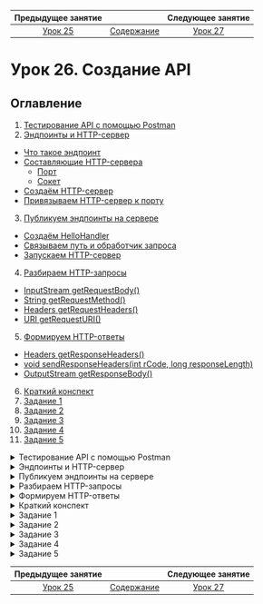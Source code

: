    Предыдущее занятие   |           &nbsp;           |   Следующее занятие    
:----------------------:|:--------------------------:|:----------------------:
 [Урок 25](LESSON25.MD) | [Содержание](../README.MD) | [Урок 27](LESSON27.MD) 

# Урок 26. Создание API

## Оглавление

1. [Тестирование API с помощью Postman](#тестирование-api-с-помощью-postman)
2. [Эндпоинты и HTTP-сервер](#эндпоинты-и-http-сервер)
  * [Что такое эндпоинт](#что-такое-эндпоинт)
  * [Составляющие HTTP-сервера](#составляющие-http-сервера)
    * [Порт](#порт)
    * [Сокет](#сокет)
  * [Создаём HTTP-сервер](#создаём-http-сервер)
  * [Привязываем HTTP-сервер к порту](#привязываем-http-сервер-к-порту)
3. [Публикуем эндпоинты на сервере](#публикуем-эндпоинты-на-сервере)
  * [Создаём HelloHandler](#создаём-hellohandler)
  * [Связываем путь и обработчик запроса](#связываем-путь-и-обработчик-запроса)
  * [Запускаем HTTP-сервер](#запускаем-http-сервер)
4. [Разбираем HTTP-запросы](#разбираем-http-запросы)
  * [InputStream getRequestBody()](#inputstream-getrequestbody)
  * [String getRequestMethod()](#string-getrequestmethod)
  * [Headers getRequestHeaders()](#headers-getrequestheaders)
  * [URI getRequestURI()](#uri-getrequesturi)
5. [Формируем HTTP-ответы](#формируем-http-ответы)
  * [Headers getResponseHeaders()](#headers-getresponseheaders)
  * [void sendResponseHeaders(int rCode, long responseLength)](#void-sendresponseheadersint-rcode-long-responselength)
  * [OutputStream getResponseBody()](#outputstream-getresponsebody)
6. [Краткий конспект](#краткий-конспект)
7. [Задание 1](#задание-1)
8. [Задание 2](#задание-2)
9. [Задание 3](#задание-3)
10. [Задание 4](#задание-4)
11. [Задание 5](#задание-5)


<details>

<summary>Тестирование API с помощью Postman</summary>

## Тестирование API с помощью Postman

Изучите подробно материал по [ссылке](https://testengineer.ru/gajd-po-testirovaniyu-v-postman/) 


</details>


<details>

<summary>Эндпоинты и HTTP-сервер</summary>

## Эндпоинты и HTTP-сервер

В этом уроке вы создадите свой первый HTTP-сервер. 
Но сначала разберём несколько важных терминов, которые 
помогут вам лучше понять суть работы веб-серверов.

### Что такое эндпоинт
**Эндпоинт** (от англ. _end-point_, «конечная точка») — это комбинация URL-адреса и
HTTP-метода. Каждый эндпоинт отвечает за выполнение конкретной задачи. 
Допустим, есть URL-адрес для работы с фотографиями: `http://сервер-с-фотографиями/фотографии`. 
По этому URL-адресу можно отправлять запросы с методами `GET`, `POST` и `DELETE`:
* `GET http://сервер-с-фотографиями/фотографии вернёт все фотографии`;
* `POST http://сервер-с-фотографиями/фотографии сохранит фотографию, переданную в теле запроса`;
* `DELETE http://сервер-с-фотографиями/фотографии удалит все фотографии`.

Эти три запроса — разные эндпоинты, реализующие разную логику, хотя URL-адрес у них одинаковый. 

Применительно к эндпоинтам обычно не используется полный URL-адрес. 
HTTP-сервер может быть запущен на разных серверах и под разными доменными именами,
а значит, и полный URL может быть каждый раз разный.
Вместо этого используется понятие **путь** (англ. _path_) — это часть URL, 
отвечающая за местоположение ресурса на сервере. Тогда для
нашего примера описание эндпоинтов выглядело бы так:
* `GET /фотографии`
* `POST /фотографии`
* `DELETE /фотографии`

Обычно разработчики создают отдельный 
эндпоинт для каждого действия, которое нужно выполнить клиенту. 
Примеры таких действий: 

* `GET /newsfeed` — получить ленту новостей;
* `POST /comment` — опубликовать комментарий к новости;
* `DELETE /comment/comment-id` — удалить комментарий с идентификатором comment-id.

Пути эндпоинтов иногда делают вложенными, если задача или предметная область сложные
и такое построение
элементов упростит их восприятие. Например, для новостного портала это могут быть рубрики:

* `/news/latest` — самые свежие новости;
* `/news/auto` — автоновости;
* `/news/hi-tech` — новости из мира технологий;
* `/news/hi-tech/latest` — самые свежие новости из мира технологий.

За описание и публикацию эндпоинтов отвечает HTTP-сервер. Чтобы написать свой веб-сервер, 
разработчики обычно используют библиотеку или фреймворк. Это упрощает процесс разработки. 
В стандартной библиотеке Java есть свой HTTP-сервер, он находится 
в пакете `com.sun.net.httpserver`. Главный класс, реализующий логику веб-сервера, 
называется `HttpServer`. Прежде чем поработать с ним, расскажем ещё о двух важных понятиях.

### Составляющие HTTP-сервера

#### Порт

При передаче по сети информация разбивается на блоки. 
Эти блоки называют **сетевыми пакетами** (англ. _network packet_). 
Внутри пакетов есть не только данные, но **IP-адрес** и **номер порта**. 
Они играют для сетевого пакета ту же роль, что и адрес, и имя получателя на посылке. 

Если по IP-адресу определяется нужный компьютер, то порт — число в диапазоне от
1 до 65535, которое идентифицирует конкретную программу. 
Номер порта есть у каждой программы, подключённой к сети.
Он уникален — две разные программы не могут использовать 
одинаковый порт на одном компьютере. По номеру порта операционная система 
находит программу-получателя, которой предназначен пакет данных.

> 💡 Число 65535 получено в результате применения формулы 2^16 - 1
 Число 2 здесь — это основание двоичной системы счисления, а 16 — количество бит для хранения номера порта в памяти.


### Сокет

**Сокет** (от англ. _socket_, «разъём», «розетка») — это средство операционной системы, 
через которое программа может получить доступ к сети. Процесс получения доступа 
называется открытием сокета. IP-адрес и номер сетевого порта считаются параметрами сокета. 

Чтобы открыть сокет, программа должна передать операционной системе 
конкретные IP-адрес и номер сетевого порта, которые она будет использовать
(компьютер может быть подключён к нескольким сетям и иметь несколько IP-адресов, 
плюс на нём доступно 65535 портов). 
Разрешено открывать одновременно несколько сокетов с разными настройками. 
Это необходимо, когда программа должна быть доступна из сети сразу на нескольких портах.

> 💡 В некоторых случаях операционная система может отказать программе в открытии сокета. 
> Чаще всего это происходит, если порт уже занят другой программой, 
> указан неверный IP-адрес или у программы недостаточно прав для открытия сокета.

Когда сокет открыт, программа начинает принимать входящие соединения или, как говорят разработчики, 
«слушает порт» — реагирует на сетевые запросы в соответствии со своей логикой.

![img.png](img.png)

### Создаём HTTP-сервер

Работа с классом `HttpServer` начинается с создания нового объекта.
Для этого нужен статический метод `create`.

```java
import com.sun.net.httpserver.HttpServer;

HttpServer httpServer = HttpServer.create();
```

Через этот объект будет производиться дальнейшая настройка сервера.

### Привязываем HTTP-сервер к порту

Чтобы связать созданный объект HTTP-сервера с портом, нужно использовать 
метод `bind` (англ. _bind_ — «привязывать»). В качестве параметров он принимает 
описание сокета и размер очереди **бэклога** (англ. backlog — «задолженность», «резерв»).

```java
HttpServer httpServer = HttpServer.create(); // создали веб-сервер
// связываем сервер с портом: передаём настройки сокета и бэклога
httpServer.bind(new InetSocketAddress(8080), 0);
```

Класс `InetSocketAddress` описывает сетевой сокет, то есть IP-адрес и номер порта,
по которым сервер будет ожидать входящие запросы. В нашем примере мы указали только номер
порта — `8080`. Это значит, что наш сервер будет использовать все доступные на компьютере сети 
и принимать запросы на указанный порт.

В качестве второго параметра был передан размер бэклог-очереди. 
Это число соединений, которые могут находиться в ожидании, пока сервер обрабатывает 
текущий запрос. Так как мы указали число `0`, будет использовано стандартное значение,
определённое в операционной системе, в которой запущен сервер.

Если передать, например, `5`, то сервер, который занят обработкой
очередного запроса, сможет принять еще до пяти новых запросов. 
Их он поместит в очередь ожидания. Все другие входящие соединения будут отклонятся, 
пока не появится свободное место в бэклоге.

Создание объекта HTTP-сервера и его привязку к порту можно 
объединить в одном вызове метода `create`. Для этого нужно передать ему в 
качестве параметров те же данные, что и в метод `bind`.

```java
import com.sun.net.httpserver.HttpServer;

import java.net.InetSocketAddress;

// создаём и сразу привязываем HTTP-сервер к порту
HttpServer httpServer = HttpServer.create(new InetSocketAddress(8080), 0);
```

Вызов метода `bind` и метода `create` с теми же параметрами — 
абсолютно равноценные способы привязки HTTP-сервера к порту. 

Созданный нами веб-сервер будет работать на всех доступных IP-адресах, «слушать» порт 
8080 и обрабатывать стандартное число соединений, которое предусмотрено операционной системой.

![img_1.png](img_1.png)

Теперь вы знаете, что такое эндпоинты — сочетание URL-адреса и HTTP-метода. 
Каждый такой эндпоинт отвечает за выполнение определённой задачи. А ещё мы показали,
как создать свой HTTP-сервер. Теперь на созданном веб-сервере 
нужно опубликовать необходимые эндпоинты. Всё это вы сделаете в следующем уроке.

</details>


<details>

<summary>Публикуем эндпоинты на сервере</summary>

## Публикуем эндпоинты на сервере

Мы показали, как создать HTTP-сервер, 
но у него пока нет эндпоинтов, он не запущен и не обрабатывает запросы клиента.
Пора это исправить!

### Создаём `HelloHandler`

В этом уроке создадим простой HTTP-сервер, обрабатывающий
запросы только по одному пути — `/hello`. Пока что мы не будем добавлять 
обработку конкретных HTTP-методов — и на `GET /hello`, и на `POST /hello` реакция 
сервера будет одинаковой. Зато можно считать, что эндпоинтов не один, а несколько!

Создадим класс `HelloHandler` — реализацию интерфейса `HttpHandler` 
(от англ. handler, «обработчик», «проводник»).

```java
import com.sun.net.httpserver.HttpHandler;

class HelloHandler implements HttpHandler {
}
```

Внутри класса `HelloHandler` необходимо переопределить метод 
`public void handle(HttpExchange httpExchange)`. В этом методе будет находиться код, 
который определяет логику работы эндпоинта.

В качестве аргумента метод `handle` принимает объект класса `HttpExchange` (от англ. 
_exchange_ — «обмен»). Этот объект создаёт сам HTTP-сервер 
и передаёт его в метод `handle`, когда принимает очередной запрос по сети. 
Объект класса `HttpExchange` позволяет как получить информацию о запросе, 
который принял сервер (HTTP-метод, HTTP-заголовки, тело запроса), так и настроить 
параметры ответа (код, заголовки и тело ответа). Поэтому он и называется exchange 
— ведь позволяет обменять входящую информацию на исходящую.

```java
import com.sun.net.httpserver.HttpExchange;
import com.sun.net.httpserver.HttpHandler;

import java.io.IOException;
import java.io.OutputStream;
import java.nio.charset.StandardCharsets;

class HelloHandler implements HttpHandler {
    @Override
    public void handle(HttpExchange httpExchange) throws IOException {
        // получаем запрос, но ничего не отправляем в ответ
    }
}
```


Хотя этот метод уже начнёт обрабатывать запросы, клиент ничего не узнает о реакции сервера на них. Не возвращать код сообщения в ответ — плохая практика, и зачастую такой ответ будет считаться некорректным.

Настроить код ответа поможет вызов метода
`httpExchange.sendResponseHeaders(int rCode, long responseLength)`.
Этот метод формирует и отправляет первую часть HTTP-ответа — заголовки и его код.
Аргумент `rCode` определяет код ответа, а `responseLength` — длину ответа в байтах. 
Если размер сообщения будет отличаться, оно не отправится. Можно передать в качестве 
этого параметра 0, тогда размер ответа учитываться не будет.

Теперь в ответ на запрос сервер будет возвращать код `200`.
```java
import com.sun.net.httpserver.HttpExchange;
import com.sun.net.httpserver.HttpHandler;

import java.io.IOException;

class HelloHandler implements HttpHandler {
    @Override
    public void handle(HttpExchange httpExchange) throws IOException {
        // возвращаем HTTP-ответ с кодом 200 OK и не указываем размер сообщения
        httpExchange.sendResponseHeaders(200, 0);
    }
}
```

Сейчас сервер возвращает только код ответа. Этого достаточно, чтобы сообщить, 
что запрос успешно обработан, поэтому ответ на запрос к эндпоинту может 
не содержать тело ответа. 

Если вместе с ответом необходимо передать какие-либо данные, 
нужно получить экземпляр класса `OutputStream` (выходной поток данных, или поток вывода),
который позволит записать все необходимые данные в тело ответа. 
Чтобы это сделать, следует вызвать метод 
`getResponseBody` класса `HttpExchange`. Класс `OutputStream` позволяет записывать 
данные в виде массива байтов. Для этого необходимо вызвать метод `write(byte b[])`.

```java
import com.sun.net.httpserver.HttpExchange;
import com.sun.net.httpserver.HttpHandler;

import java.io.IOException;
import java.io.OutputStream;

class HelloHandler implements HttpHandler {
    @Override
    public void handle(HttpExchange httpExchange) throws IOException {
        // формируем ответ клиенту в виде простой строки и кода ответа 200

        // устанавливаем код ответа и отправляем его вместе с заголовками по умолчанию
        httpExchange.sendResponseHeaders(200, 0);

        // отправляем тело ответа, записывая строку в выходящий поток
        String response = "Hey! Glad to see you on our server.";
        try (OutputStream os = httpExchange.getResponseBody()) {
            os.write(response.getBytes());
        }
    }
}
```

Теперь сервер сможет вежливо поприветствовать пользователя! 
Осталось лишь связать обработчик и путь.

> ⚠️ В приведённом коде важна последовательность действий. Из урока о структуре HTTP-сообщений 
> вы узнали, что они состоят из следующих частей: стартовая строка, 
> заголовок и тело (которого может и не быть).
> Вызов метода `sendResponseHeaders` сразу же отсылает клиенту 
> стартовую строку и заголовки ответа. Поэтому важно, чтобы он был вызван 
> до отправки тела ответа, иначе HTTP-сообщение будет некорректным и приведёт к ошибке.

### Связываем путь и обработчик запроса

Чтобы сервер понимал, как обрабатывать запросы по конкретному пути,
нужно связать путь и его обработчик запросов. Делается это с помощью метода
`createContext(String path, HttpHandler handler)`.

```java
HttpServer httpServer = HttpServer.create(new InetSocketAddress(8080), 0);
// связываем конкретный путь и его обработчик
httpServer.createContext("/hello", new HelloHandler());
```

Метод `createContext(String path, HttpHandler handler)` принимает следующие параметры:

* `String path` — это путь, запросы к которому нужно обработать.
В нашем примере это строка `"/hello"`.
* `HttpHandler handler` — экземпляр класса, реализующего интерфейс `HttpHandler`. 
В этом классе должна содержаться логика обработки запросов. В нашем примере это класс `HelloHandler` созданный ранее.

Пользователи смогут обратиться к созданному эндпоинту по адресу 
`http://server-address:8080/hello` в браузере.

![img_2.png](img_2.png)

Обратите внимание: в коде веб-сервера указывается только путь. 
Базовый адрес может быть доменом или IP-адресом. Такой подход позволяет
избежать жёсткой привязки в коде программы к какому-то конкретному 
IP-адресу или домену. Если позже нужно будет запустить веб-сервер
на другом базовом адресе, то вносить изменения в код не потребуется.

![img_3.png](img_3.png)

### Запускаем HTTP-сервер

Необходимые для работы сервера элементы описаны, 
и его можно запускать! Чтобы запустить сервер, нужно вызвать метод `start`.

```java
httpServer.start();
```

Итак, код веб-сервера с эндпоинтом `/hello` получился таким.

```java
import com.sun.net.httpserver.HttpExchange;
import com.sun.net.httpserver.HttpHandler;
import com.sun.net.httpserver.HttpServer;

import java.io.IOException;
import java.io.OutputStream;
import java.net.InetSocketAddress;

public class Practicum {
    private static final int PORT = 8080;

    // IOException могут сгенерировать методы create() и bind(...)
    public static void main(String[] args) throws IOException {
        HttpServer httpServer = HttpServer.create();

        httpServer.bind(new InetSocketAddress(PORT), 0); // связываем сервер с сетевым портом
        httpServer.createContext("/hello", new HelloHandler()); // связываем путь и обработчик
        httpServer.start(); // запускаем сервер

        System.out.println("HTTP-сервер запущен на " + PORT + " порту!");
    }

    static class HelloHandler implements HttpHandler {
        @Override
        public void handle(HttpExchange httpExchange) throws IOException {
            System.out.println("Началась обработка /hello запроса от клиента.");

            String response = "Hey! Glad to see you on our server.";
            httpExchange.sendResponseHeaders(200, 0);

            try (OutputStream os = httpExchange.getResponseBody()) {
                os.write(response.getBytes());
            }
        }
    }
}
```

Скопируйте этот код в IDEA и запустите HTTP-сервер на своём компьютере. 
Затем откройте адрес `http://localhost:8080/hello` в браузере — это действие будет 
равноценно отправке запроса `GET http://localhost:8080/hello`. Также отправьте этот запрос 
с помощью Postman. 

> 💡 Обратите внимание на базовый адрес `localhost` (от англ. _local_, «местный» и _host_, «тот, 
> кто принимает гостей», «хост»). Это зарезервированное доменное имя для обращения 
> к текущему компьютеру. Запросы, отправленные на `localhost`, остаются на локальном устройстве. 
> Программа-сервер работает на том же компьютере, что и программа-клиент. 
> Разработчики используют эту возможность для тестирования приложений.
> Например, чтобы проверить, насколько корректно функционируют API.

После запуска сервер будет ожидать запросы и начнёт обрабатывать их, как только они поступят. 
Когда это произойдёт, в консоли 
появится сообщение: `Началась обработка /hello запроса от клиента.`, а в браузере вы
увидите ответ от сервера: `Hey! Glad to see you on our server`. (англ. «Привет! Рады видеть 
на нашем сервере»).

Поэкспериментируйте с кодом. Например, измените текст, который возвращает 
эндпоинт `/hello`, или запустите сервер на другом порту (не на 8080).

</details>

<details>

<summary>Разбираем HTTP-запросы</summary>

## Разбираем HTTP-запросы

Любой HTTP-запрос состоит из нескольких частей: HTTP-метод, заголовки, адрес, 
а также тело запроса. Для работы с каждым из этих элементов у класса `HttpExchange` 
есть отдельные методы. Разберём их подробнее.

### InputStream getRequestBody()

Метод возвращает тело запроса, то есть данные, которые клиент отправил на сервер.
Это может быть **простой текст** (англ. plain text), картинка, любой файл — спецификация
HTTP не устанавливает ограничений для типа данных.

Важно, чтобы клиент мог закодировать эти данные в бинарном виде, 
то есть в виде нулей и единиц, а сервер — правильно раскодировать и обработать. 
Поэтому со стороны сервера иногда добавляются дополнительные проверки на тип передаваемых 
в запросе данных, на их размер и так далее.

Метод `getRequestBody` возвращает `InputStream` — входящий поток байтов. И передаёт в
него данные по мере получения очередного сетевого пакета, составляющего тело запроса.
Этот поток байтов необходимо обработать и сконвертировать в такой тип данных, с 
которым можно продолжать работать.

Для этого можно использовать метод `readAllBytes` — он дожидается завершения потока
и возвращает все полученные данные в виде массива байтов. Далее этот массив можно
передать в конструктор класса `String`, чтобы сконвертировать в строковое представление.


```java
// получаем входящий поток байтов
InputStream inputStream = httpExchange.getRequestBody()
// дожидаемся получения всех данных в виде массива байтов и конвертируем их в строку
String body = new String(inputStream.readAllBytes(), StandardCharsets.UTF_8);
System.out.println("Тело запроса:\n" + body);
```

Обратите внимание: при построении строки из массива байтов мы также указали кодировку 
символов — `StandardCharsets.UTF_8`. Она необходима для правильного преобразования байтов в строку.

Проверьте работу метода `getRequestBody`. Скопируйте код, который найдёте ниже, 
в IDEA, запустите и отправьте `POST`-запрос на `http://localhost:8080/hello` с помощью Postman. 
В теле запроса укажите своё имя. В качестве типа данных тела запроса(Body) выберите `raw/Text` 
(простой текст).

![img_4.png](img_4.png)

```java
import com.sun.net.httpserver.HttpExchange;
import com.sun.net.httpserver.HttpHandler;
import com.sun.net.httpserver.HttpServer;

import java.io.IOException;
import java.io.InputStream;
import java.io.OutputStream;
import java.net.InetSocketAddress;
import java.nio.charset.StandardCharsets;

class HelloHandler implements HttpHandler {
    @Override
    public void handle(HttpExchange httpExchange) throws IOException {
        // считываем тело запроса и преобразуем в строку
        InputStream inputStream = httpExchange.getRequestBody();
        String name = new String(inputStream.readAllBytes(), StandardCharsets.UTF_8);
        System.out.println("Тело запроса:\n" + name);

        httpExchange.sendResponseHeaders(200, 0);

        try (OutputStream os = httpExchange.getResponseBody()) {
            String response = "Привет " + name + "! Рады видеть на нашем сервере.";
            os.write(response.getBytes());
        }
    }
}

public class Practicum {
    private static final int PORT = 8080;

    public static void main(String[] args) throws IOException {
        HttpServer httpServer = HttpServer.create(new InetSocketAddress(PORT), 0);
        httpServer.createContext("/hello", new HelloHandler());
        httpServer.start();
        System.out.println("HTTP-сервер запущен на " + PORT + " порту!");
    }
}
```

Вы увидите переданное серверу имя в консоли, 
а также в строке, которую сервер вернёт в качестве ответа.

### String getRequestMethod()

`getRequestMethod` возвращает HTTP-метод, который клиент использовал при отправке запроса.
По нему сервер определяет, какое действие нужно выполнить. 
С помощью этого метода можно сделать из одного эндпоинта `/hello` несколько.

```java
import com.sun.net.httpserver.HttpExchange;
import com.sun.net.httpserver.HttpHandler;
import com.sun.net.httpserver.HttpServer;

import java.io.IOException;
import java.io.OutputStream;
import java.net.InetSocketAddress;

class HelloHandler implements HttpHandler {
    @Override
    public void handle(HttpExchange httpExchange) throws IOException {

        String method = httpExchange.getRequestMethod();
        System.out.println("Началась обработка " + method + " /hello запроса от клиента.");

        String response;
        switch(method) {
            case "POST":
                response = "Вы использовали метод POST!";
                break;
            case "GET":
                response = "Вы использовали метод GET!";
                break;
            default:
                response = "Вы использовали какой-то другой метод!";
        }

        httpExchange.sendResponseHeaders(200, 0);

        try (OutputStream os = httpExchange.getResponseBody()) {
            os.write(response.getBytes());
        }
    }
}

public class Practicum {
    private static final int PORT = 8080;

    public static void main(String[] args) throws IOException {
        HttpServer httpServer = HttpServer.create(new InetSocketAddress(PORT), 0);
        httpServer.createContext("/hello", new HelloHandler());
        httpServer.start();
        System.out.println("HTTP-сервер запущен на " + PORT + " порту!");
    }
}
```

С помощью Postman отправьте запросы с разными HTTP-методами 
на адрес localhost:8080/hello и посмотрите на результат

### Headers getRequestHeaders()

С помощью этого метода можно прочитать заголовки, которые передал клиент. 
Заголовки используются по-разному:
* Клиент может передать серверу предпочтительный язык. Эта возможность важна для крупных международных сайтов, которыми пользуются люди из разных стран и говорящие на разных языках.
* Клиент может передать секретные данные (обычно логин и пароль или ключ) для авторизации пользователя. Такие заголовки часто применяются при разработке личных кабинетов пользователя: в банках, социальных сетях и других сервисах.
* В заголовке может сообщаться тип передаваемых данных. Например, 
заголовок `Content-type: application/json` говорит, что тело запроса передаётся в формате JSON.
Этот заголовок также может содержать информацию о кодировке символов,
например — `Content-Type: text/html; charset=utf-8.`

Метод `getRequestHeaders` возвращает `Headers` — по сути это расширенная хеш-таблица
`Map<String,List<String>>`. В ней ключ — это название заголовка, 
а значение — это список его значений. С его помощью можно, например, вывести все заголовки:

```java
Headers requestHeaders = httpExchange.getRequestHeaders();
System.out.println("Заголовки запроса: " + requestHeaders.entrySet());
```

Также можно проверить конкретный заголовок:

```java
List<String> contentTypeValues = requestHeaders.get("Content-type");
if ((contentTypeValues != null) && (contentTypeValues.contains("application/json"))) {
    System.out.println("Это JSON!");
}
```

Некоторые заголовки заполняются браузером автоматически — например, `User-Agent`. 
Он содержит информацию о ПО, которое использует клиент. Структура `User-Agent `может отличаться.
Обычно 
в этом заголовке передаются данные об операционной системе и браузере — их название и версия.

```java
User-Agent: Mozilla/5.0 (Macintosh; Intel Mac OS X 10_15_7) AppleWebKit/537.36 (KHTML, like Gecko) Chrome/96.0.4664.55 Safari/537.36
```

Попробуйте запустить следующий код и вызвать эндпоинт `/hello` из Postman и из браузера.

```java
import com.sun.net.httpserver.Headers;
import com.sun.net.httpserver.HttpExchange;
import com.sun.net.httpserver.HttpHandler;
import com.sun.net.httpserver.HttpServer;

import java.io.IOException;
import java.io.OutputStream;
import java.net.InetSocketAddress;

class HelloHandler implements HttpHandler {
    @Override
    public void handle(HttpExchange httpExchange) throws IOException {
        /* Получаем заголовки запроса, выводим их в консоль 
           и возвращаем в качестве тела ответа. */
        Headers requestHeaders = httpExchange.getRequestHeaders();
        String response = "Request headers: \n" + requestHeaders.entrySet();
        System.out.println(response);

        httpExchange.sendResponseHeaders(200, 0);

        try (OutputStream os = httpExchange.getResponseBody()) {
            os.write(response.getBytes());
        }
    }
}

public class Practicum {
    private static final int PORT = 8080;

    public static void main(String[] args) throws IOException {
        HttpServer httpServer = HttpServer.create(new InetSocketAddress(PORT), 0);
        httpServer.createContext("/hello", new HelloHandler());
        httpServer.start();
        System.out.println("HTTP-сервер запущен на " + PORT + " порту!");
    }
}
```

Обратите внимание, как меняются передаваемые заголовки при использовании браузера и Postman.

### URI getRequestURI()

Этот метод возвращает **URI**, использованный клиентом при вызове сервера. 

> URI — это символьная строка, позволяющая идентифицировать какой-либо ресурс: 
> документ, изображение, файл и так далее.

У URI несколько элементов, но в нашем случае важен `path`. С его помощью API 
будет принимать **параметры пути** (англ. _path parameters_) — это части пути, 
которые можно использовать при обработке запроса.

Параметры пути обычно заключаются в фигурные скобки, например:


* `POST user/{id}` — создаст пользователя с указанным `id`;
* `GET index/{city}/{street}/{building}` — вернёт почтовый индекс города `city` на улице 
`street`, здания номер `building`;
* `DELETE user/{email}/comment`s — удалит комментарии пользователя с переданным `email`.

В нашем примере эндпоинт `hello/{name}` может возвращать приветствие по переданному 
имени — на запрос `hello/Игорь` сервер вернёт «Привет, Игорь!». 
Строку `httpServer.createContext("/hello", new HelloHandler()); `
менять не понадобится — запросы и к `/hello`, и к `hello/Игорь`, 
и к `hello/очень/большой/запрос` будут обрабатываться 
одним и тем же обработчиком. Чтобы вернуть в ответе полученный параметр пути, нужно:

1. Получить URI, по которому был отправлен запрос.
```java
 URI requestURI = httpExchange.getRequestURI();
```

2. Из экземпляра URI получить path.
```java
 String path = requestURI.getPath();
 
```
3. Получить строку вида `/hello/имя`. Её необходимо разбить на составляющие. 
Для этого можно воспользоваться методом `split(...)` для строк.

```java
 String[] splitStrings = path.split("/");

```
4. Взять второй элемент (элемент под нулевым индексом — от начала строки до первого
`/` — будет пустой строкой, первый — `hello`, второй — тот, который нужен).

```java
 String name = splitStrings[2];
 
```

Теперь полученный параметр можно возвращать в ответе! 
Убедитесь в этом: запустите следующий код и отправьте 
запрос вида `http://localhost:8080/hello/{имя}` из Postman и из браузера:

```java
import com.sun.net.httpserver.HttpExchange;
import com.sun.net.httpserver.HttpHandler;
import com.sun.net.httpserver.HttpServer;

import java.io.IOException;
import java.io.OutputStream;
import java.net.InetSocketAddress;

class HelloHandler implements HttpHandler {
    @Override
    public void handle(HttpExchange httpExchange) throws IOException {
        // получаем путь, на который пришел запрос
        String path = httpExchange.getRequestURI().getPath();
        // разбиваем путь на компоненты и берём последний
        String name = path.split("/")[2];
        // выводим полученное имя в консоль и в качестве ответа
        System.out.println("Имя: " + name);
        httpExchange.sendResponseHeaders(200, 0);

        try (OutputStream os = httpExchange.getResponseBody()) {
            String response = "Привет, " + name + "!";
            os.write(response.getBytes());
        }
    }
}

public class Practicum {
    private static final int PORT = 8080;

    public static void main(String[] args) throws IOException {
        HttpServer httpServer = HttpServer.create(new InetSocketAddress(PORT), 0);
        httpServer.createContext("/hello", new HelloHandler());
        httpServer.start();
        System.out.println("HTTP-сервер запущен на " + PORT + " порту!");
    }
}
```

</details>

<details>

<summary>Формируем HTTP-ответы</summary>

## Формируем HTTP-ответы<

В классе HttpExchange есть методы не только для чтения запроса, 
но и для формирования ответа. Они помогают заполнять заголовки, 
статус-код и тело ответа. Рассмотрим их.

### Headers getResponseHeaders()

С помощью этого метода можно добавить к ответу HTTP-заголовки. 
Метод `getResponseHeaders` возвращает объект 
класса [Headers](https://docs.oracle.com/en/java/javase/11/docs/api/jdk.httpserver/com/sun/net/httpserver/Headers.html).
Все дальнейшие действия по редактированию заголовков выполняются с этим объектом.

```java

Headers headers = httpExchange.getResponseHeaders();

/* Content-Type — это один из стандартных заголовков.
   С его помощью клиент понимает, в каком формате пришло тело ответа:
   text/plain означает, что ответ состоит из простого текста,
   a charset=utf-8 — что текст закодирован в кодировке Юникод. */
headers.set("Content-Type", "text/plain; charset=utf-8");

// можно создать свои собственные заголовки
headers.set("X-your-own-header", "any-information-you-want");
headers.set("X-your-own-header-2", "any-information-you-want-2");

```

Обратите внимание, что настраивать заголовки нужно до вызова метода `sendResponseHeaders`. 

Запустите код и исследуйте заголовки ответа в Postman.

```java
import com.sun.net.httpserver.Headers;
import com.sun.net.httpserver.HttpExchange;
import com.sun.net.httpserver.HttpHandler;
import com.sun.net.httpserver.HttpServer;

import java.io.IOException;
import java.io.OutputStream;
import java.net.InetSocketAddress;

class HelloHandler implements HttpHandler {
    @Override
    public void handle(HttpExchange httpExchange) throws IOException {

        // добавляем заголовки в ответ
        Headers headers = httpExchange.getResponseHeaders();
        headers.set("Content-Type", "text/plain; charset=utf-8");
        headers.set("X-your-own-header", "any-information-you-want");
        headers.set("X-your-own-header-2", "any-information-you-want-2");
        
        // отправляем стартовую строку и настроенные заголовки ответа
        httpExchange.sendResponseHeaders(200, 0);

        try (OutputStream os = httpExchange.getResponseBody()) {
            os.write("Привет! Рады видеть на нашем сервере.".getBytes());
        }
    }
}

public class Practicum {
    private static final int PORT = 8080;

    public static void main(String[] args) throws IOException {
        HttpServer httpServer = HttpServer.create(new InetSocketAddress(PORT), 0);
        httpServer.createContext("/hello", new HelloHandler());
        httpServer.start();
        System.out.println("HTTP-сервер запущен на " + PORT + " порту!");
    }
}
```

### void sendResponseHeaders(int rCode, long responseLength)

Этот метод мы уже упоминали. Он принимает на вход два параметра: код статуса ответа и длину сообщения.

```java
httpExchange.sendResponseHeaders(200, 787);
```

После вызова `sendResponseHeaders` сервер отправит клиенту стартовую строку 
и заголовки ответа. Обратите внимание: этот метод нужно вызывать после того,
как настроены заголовки и до вызова метода `getResponseBody`.

### OutputStream getResponseBody()

Этот метод определяет, что вернётся клиенту в теле ответа. 
Метод `getResponseBody` возвращает объект `OutputStream`, в который нужно 
записать массив байтов. После того как байты записаны, у объекта `OutputStream` нужно
вызвать метод `close`.

```java
OutputStream os = httpExchange.getResponseBody();
os.write("Тело ответа в виде простого текста".getBytes());
os.close();
```

Или можно воспользоваться `try-with-resources`, как мы показывали ранее.

```java
try (OutputStream os = httpExchange.getResponseBody()) {
    os.write("Тело ответа в виде простого текста".getBytes());
}
```

</details>

<details>

<summary>Краткий конспект</summary>

## Краткий конспект

Подытожим, какие знания в этом пригодятся:
* Для тестирования Web API используют специальные программы — например, Insomnia, Postman.
Они позволяют осуществлять HTTP-запросы к эндпоинтам веб-сервера.
* **Эндпоинт** — это комбинация URL-адреса и HTTP-метода. Каждый эндпоинт 
отвечает за выполнение конкретной задачи.
* **Путь** — это часть URL, отвечающая за местоположение ресурса на сервере. 
Применительно к эндпоинтам обычно говорят о пути, а не о полном URL-адресе. 
Иногда используют вложенные пути — например, `/news/latest`.
* **Сокет** — это средство операционной системы, через которое программа может 
получить доступ к сети. Процесс получения доступа называется открытием сокета. 
IP-адрес и номер сетевого порта считаются параметрами сокета.
В дальнейшем по этому адресу и номеру порта можно будет взаимодействовать с программой из сети.
* За описание и публикацию эндпоинтов отвечает **HTTP-сервер**. 
Класс `com.sun.net.httpserver.HttpServer` реализует HTTP-сервер в Java.
* Для работы с экземпляром `HttpServer` его нужно создать с помощью метода `create` и 
связать с портом с помощью метода `bind`.
* Чтобы начать обрабатывать HTTP-запросы, нужно создать класс-обработчик, 
имплементирующий интерфейс `HttpHandler`, и переопределить в 
нём метод `public void handle(HttpExchange httpExchange)`. 
Именно этот метод будет вызван, когда в обработчик поступит HTTP-запрос. 
В объекте `httpExchange` при этом будут содержаться данные о запросе. 
В него же нужно записать данные ответа.
* Среди наиболее часто используемых данных о запросе в `httpExchange` содержатся метод 
запроса (возвращается методом `getRequestMethod`), заголовки запроса
(возвращаются методом `getRequestHeaders`), тело запроса (метод `getRequestBody`) и `URI`,
к которому был вызов (метод `getRequestURI`).
* Для возвращения кода ответа используют метод `httpExchange.sendResponseHeaders`. 
Тело ответа нужно записать в поток вывода, получаемый методом `getResponseBody`.
* Чтобы привязать обработчик к определённому пути, используют метод 
`createContext(String path, HttpHandler handler)`. Его нужно вызвать у объекта класса `HttpServer`.
* Чтобы экземпляр `HttpServer` начал обрабатывать запросы, 
его нужно запустить — вызвать у него метод `start`.
 

</details>


<details>

<summary>Задание 1</summary>

## Задание 1

Добавьте в код сервера новый обработчик для эндпоинта `/day`. 
Сервер должен отвечать случайно выбранным днём недели, 
то есть одной из строк — `“MONDAY"`, `"TUESDAY"`, `"WEDNESDAY"` и так далее.
Для этого можно использовать 
стандартное перечисление `DayOfWeek`  и класс `Random`.

```java
import com.sun.net.httpserver.HttpExchange;
import com.sun.net.httpserver.HttpHandler;
import com.sun.net.httpserver.HttpServer;

import java.io.IOException;
import java.io.OutputStream;
import java.net.InetSocketAddress;
import java.util.Random;

public class Practicum {
    private static final int PORT = 8080;

    // IOException могут сгенерировать методы create() и bind(...)
    public static void main(String[] args) throws IOException {
        HttpServer httpServer = HttpServer.create();

        httpServer.bind(new InetSocketAddress(PORT), 0);
        httpServer.createContext("/hello", new HelloHandler());
				// добавьте новый обработчик для /day тут
        httpServer.start(); // запускаем сервер

        System.out.println("HTTP-сервер запущен на " + PORT + " порту!");
		httpServer.stop(1); // завершение сервера необходимо для тренажёра
    }

    static class HelloHandler implements HttpHandler {
        @Override
        public void handle(HttpExchange httpExchange) throws IOException {
            System.out.println("Началась обработка /day запроса от клиента.");

            String response = "Hey! Glad to see you on our server.";
            httpExchange.sendResponseHeaders(200, 0);

            try (OutputStream os = httpExchange.getResponseBody()) {
                os.write(response.getBytes());
            }
        }
    }

		// объявите класс-обработчик тут
}


```

### Подсказки

* Выбрать номер случайного дня можно с помощью объекта класса `Random` 
и его метода `nextInt`, который нужно ограничить количеством элементов 
перечисления.
* Для получения случайного дня недели, можно воспользоваться статическим методом
`of` — `DayOfWeek.of(rndDayNumber).name()`.
* Не забудьте, что перед отправкой тела ответа нужно отправить стартовую строку и заголовки.
* Чтобы отправить тело ответа, нужно получить `OutputStream`. 
Запишите в него ответ, используя для этого конструкцию `try-with-resources`.

</details>


<details>

<summary>Задание 2</summary>

## Задание 2

Реализуйте API со следующей логикой:
* Для метода `GET /hello` всегда возвращается один ответ — «Здравствуйте!».
  * Для метода `POST /hello/{профессия}/{имя}`:
  * Тело запроса считается приветствием.
  * Если передан заголовок `X-Wish-Good-Day=true`, возвращается ответ вида `«[приветствие, профессия имя]! Хорошего дня!»`.
  Например, на запрос `/hello/программист/Егор`, заголовок `wishGoodDay=true` и тело запроса `Доброе утро` корректный ответ — `«Доброе утро, программист Егор! Хорошего дня!»`.
* Если заголовок отсутствует, возвращается ответ вида `«[приветствие, профессия имя]!»`.
* Для любого другого метода выводится сообщение об ошибке — «Некорректный метод!».

Будьте внимательны: при возникновении ошибки (например, `NullPointerException`) в консоли 
не будет отображаться никакой информации. Тестируйте аккуратно!


```java


import com.sun.net.httpserver.Headers;
import com.sun.net.httpserver.HttpExchange;
import com.sun.net.httpserver.HttpHandler;
import com.sun.net.httpserver.HttpServer;

import java.io.IOException;
import java.io.InputStream;
import java.io.OutputStream;
import java.net.InetSocketAddress;
import java.nio.charset.StandardCharsets;
import java.util.List;

class HelloHandler implements HttpHandler {
    @Override
    public void handle(HttpExchange httpExchange) throws IOException {
        String response;

        // извлеките метод из запроса
        String method = ...

        switch(...) {
            case ...:
                response = handlePostRequest(httpExchange);
            case ...:
                response = handleGetRequest(httpExchange);
            // не забудьте про ответ для остальных методов
            ...
        }

        httpExchange.sendResponseHeaders(200, 0);
        try (OutputStream os = httpExchange.getResponseBody()) {
            os.write(response.getBytes());
        }
    }

    private static String handleGetRequest(HttpExchange httpExchange) {
        // обработайте GET-запрос в соответствии с условиями задания
        ...
    }

    private static String handlePostRequest(HttpExchange httpExchange) throws IOException {
        // обработайте POST-запрос в соответствии с условиями задания

        // извлеките path из запроса
        String path = ...
        // а из path — профессию и имя
        String profession = ...
        String name = ...

        // извлеките тело запроса 
        ...
        String body = ...

        // объедините полученные данные из тела и пути запроса
        String response = ...

        // извлеките заголовок и в зависимости от условий дополните ответ
        List<String> wishGoodDay = ...
        // верните полученную строку ответа
        ...
    }
}

public class Practicum {
    private static final int PORT = 8080;

    public static void main(String[] args) throws IOException {
        HttpServer httpServer = HttpServer.create(new InetSocketAddress(PORT), 0);
        httpServer.createContext("/hello", new HelloHandler());
        httpServer.start();
        System.out.println("HTTP-сервер запущен на " + PORT + " порту!");
        httpServer.stop(2);
    }
}

```


### Подсказки

* Получить HTTP-метод можно с помощью `httpExchange.getRequestMethod()`.
* Получить тело запроса поможет метод `getRequestBody` класса `HttpExchange`,
а также метод `readAllBytes` класса `InputStream`.
* Получить профессию и имя из запроса можно с помощью следующего кода:

```java
  String path = httpExchange.getRequestURI().getPath();
  String[] splitStrings = path.split("/");
  String profession = splitStrings[2];
  String name = splitStrings[3];

```
   
Проверить нужный заголовок поможет этот код:
```java
  List<String> wishGoodDay = requestHeaders.get("X-Wish-Good-Day");
  if ((wishGoodDay != null) && (wishGoodDay.contains("true"))) {
      ...
  }
   ```

</details>



<details>

<summary>Задание 3</summary>

## Задание 3

Вам нужно создать HTTP-сервер для небольшой социальной сети. Сервер сможет обрабатывать запросы к трём эндпоинтам:
* `GET /posts` — для получения списка всех постов;
* `GET /posts/{postId}/comments` — для получения комментариев к посту;
* `POST /posts/{postId}/comments` — для добавления нового комментария к посту.

На первом этапе реализуйте метод `getEndpoint` — он должен:
* анализировать, к какому из трёх перечисленных выше эндпоинтов был запрос;
* возвращать один из элементов перечисления определённого в классе PostsHandler.

```java
enum Endpoint {GET_POSTS, GET_COMMENTS, POST_COMMENT, UNKNOWN} 
```

Также реализуйте метод `writeResponse`, который возвращает HTTP-ответ с 
указанным кодом статуса и строкой, которую нужно передать в качестве тела.
Учтите, что если передана пустая строка, то ответ должен быть отправлен без тела.

Не забудьте доработать метод `main`, в котором нужно сконфигурировать и запустить `HttpServer`.

```java

import com.sun.net.httpserver.HttpExchange;
import com.sun.net.httpserver.HttpHandler;
import com.sun.net.httpserver.HttpServer;

import java.io.*;
import java.net.InetSocketAddress;
import java.nio.charset.Charset;
import java.nio.charset.StandardCharsets;

class PostsHandler implements HttpHandler {
    private static final Charset DEFAULT_CHARSET = StandardCharsets.UTF_8;
    @Override
    public void handle(HttpExchange exchange) throws IOException {

        // получите информацию об эндпоинте, к которому был запрос
        Endpoint endpoint = ...

        switch (endpoint) {
            case GET_POSTS: {
                writeResponse(exchange, "Получен запрос на получение постов", 200);
                break;
            }
            case GET_COMMENTS: {
                writeResponse(exchange, "Получен запрос на получение комментариев", 200);
                break;
            }
            case POST_COMMENT: {
                writeResponse(exchange, "Получен запрос на добавление комментария", 200);
                break;
            }
            default:
                writeResponse(exchange, "Такого эндпоинта не существует", 404);
        }
    }

    private Endpoint getEndpoint(String requestPath, String requestMethod) {
        // реализуйте этот метод, проанализировав путь и метод запроса
        // ...
    }

    private void writeResponse(HttpExchange exchange,
                               String responseString,
                               int responseCode) throws IOException {
            /*
             Реализуйте отправку ответа, который содержит responseString в качестве тела ответа
             и responseCode в качестве кода ответа.
             Учтите, что если responseString — пустая строка, то её не нужно передавать в ответе.
             В этом случае ответ отправляется без тела.
             */
        // ...
    }

    enum Endpoint {GET_POSTS, GET_COMMENTS, POST_COMMENT, UNKNOWN}
}

public class Practicum {
    private static final int PORT = 8080;

    public static void main(String[] args) throws IOException {

        // добавьте код для конфигурирования и запуска сервера
        // ...

        System.out.println("HTTP-сервер запущен на " + PORT + " порту!");
        // завершаем работу сервера для корректной работы тренажёра
        httpServer.stop(1);
    }
}

```


### Подсказки

* Чтобы определить, к каким эндпоинтам был сделан запрос, проанализируйте путь, 
указанный в запросе (`exchange.getRequestURI().getPath()`), 
и HTTP-метод запроса (`exchange.getRequestMethod()`). 
Эти значения являются аргументами метода `getEndpoint`.
* Чтобы отличить эндпоинт получения постов от эндпоинтов, связанных 
с комментариями, проверьте, заканчивается ли путь на `posts` или содержит
в себе ещё и `comments`. Также проверьте в пути количество частей, 
разделённых косой чертой — `/`.
* Чтобы сформировать нужный ответ, получите объект типа `OutputStream` с 
помощью метода `getResponseBody`. Обратите внимание: нужно использовать 
конструкцию `try-with-resources`, чтобы `OutputStream` был 
закрыт после завершения работы с ним.
* Помните: метод `sendResponseHeaders` должен быть вызван до метода `getResponseBody`.


</details>

<details>

<summary>Задание 4</summary>

## Задание 4

Продолжаем разрабатывать HTTP-сервер для социальной сети.
На этом этапе нужно реализовать обработку двух эндпоинтов:

* `GET /posts` — для получения списка всех постов;
* `GET /posts/{postId}/comments` — для получения комментариев к посту.

Для этого в код программы были добавлены классы `Post` и `Comment` — они содержат информацию
о постах и комментариях соответственно. У этих классов переопределён 
метод `toString` — его можно использовать для получения текстового представления объекта.
Также для удобства в программе созданы несколько постов и комментариев. 
Они передаются в класс `PostsHandler` через его конструктор.

Ваша задача — сосредоточиться на классе `PostsHandler` и доработать следующие 
вспомогательные методы:
* `handleGetPosts` — формирует HTTP-ответ, содержащий список постов в текстовом виде.
* `handleGetComments` — формирует HTTP-ответ, содержащий список комментариев указанного 
поста. Определить, какой именно пост нужен, поможет метод `getPostId`. 
В методе `handleGetComments` нужно также предусмотреть обработку двух ситуаций:
  * Если был передан некорректный идентификатор поста, то ответ должен содержать 
  текст `Некорректный идентификатор поста`, а его код должен быть равен `400`.
  * Если пост с указанным идентификатором не найден, то ответ должен содержать
  текст `Пост с идентификатором postId не найден`, где вместо `postId` будет переданный 
  идентификатор. Код ответа должен быть равен `404`.
* `getPostId` — извлекает идентификатор поста из пути, указанного в запросе. 
Если идентификатор указан некорректно — например, не является числом, 
то нужно вернуть пустой объект `Optional`.

Для отправки ответов используйте вспомогательный метод `writeResponse`.

Пример и формат ответа:

`GET /posts`

```java
Post{id=1, text='Привет, мир! Это мой самый первый пост здесь!', comments=[Comment{user='Великий комментатор', text='Классный контент, подписка!'}, Comment{user='Unknown user', text='Много букв'}]}
Post{id=2, text='Я долго думал, что написать во втором посте, но решил пойти попить чай.', comments=[]} 

```

`GET /post/1/comments`

```java
Comment{user='Великий комментатор', text='Классный контент, подписка!'}
Comment{user='Unknown user', text='Много букв'} 

```


```java

import com.sun.net.httpserver.HttpExchange;
import com.sun.net.httpserver.HttpHandler;
import com.sun.net.httpserver.HttpServer;

import java.io.*;
import java.net.InetSocketAddress;
import java.nio.charset.Charset;
import java.nio.charset.StandardCharsets;
import java.util.ArrayList;
import java.util.List;
import java.util.Optional;
import java.util.stream.Collectors;

class PostsHandler implements HttpHandler {
    private static final Charset DEFAULT_CHARSET = StandardCharsets.UTF_8;

    private final List<Post> posts;

    public PostsHandler(List<Post> posts) {
        this.posts = posts;
    }

    @Override
    public void handle(HttpExchange exchange) throws IOException {
        Endpoint endpoint = getEndpoint(exchange.getRequestURI().getPath(), exchange.getRequestMethod());

        switch (endpoint) {
            case GET_POSTS: {
                handleGetPosts(exchange);
                break;
            }
            case GET_COMMENTS: {
                handleGetComments(exchange);
                break;
            }
            case POST_COMMENT: {
                handlePostComments(exchange);
                break;
            }
            default:
                writeResponse(exchange, "Такого эндпоинта не существует", 404);
        }
    }

    private void handleGetPosts(HttpExchange exchange) throws IOException {
        // верните ответ, представляющий список постов. Код ответа должен быть 200.
        // информация по каждому посту должна начинаться с новой строки.
        // для преобразования объекта поста в строку воспользуйтесь его методом toString
        ...
    }

    private void handleGetComments(HttpExchange exchange) throws IOException {
        Optional<Integer> postIdOpt = getPostId(exchange);

        /* Верните комментарии указанного поста. Информация о каждом комментарии 
           должна начинаться с новой строки. Код статуса — 200.
           Если запрос был составлен неверно, верните сообщение об ошибке с кодом 400.
           Если пост с указанным идентификатором не найден, верните сообщение об этом с кодом 404. */
        ...
    }

    private Optional<Integer> getPostId(HttpExchange exchange) {
        /* Реализуйте метод получения идентификатора поста.
           Если идентификатор не является числом, верните Optional.empty(). */
        ...
    }

    private void handlePostComments(HttpExchange exchange) throws IOException {
        writeResponse(exchange, "Этот эндпоинт пока не реализован", 200);
    }

    private Endpoint getEndpoint(String requestPath, String requestMethod) {
        String[] pathParts = requestPath.split("/");

        if (pathParts.length == 2 && pathParts[1].equals("posts")) {
            return Endpoint.GET_POSTS;
        }
        if (pathParts.length == 4 && pathParts[1].equals("posts") && pathParts[3].equals("comments")) {
            if (requestMethod.equals("GET")) {
                return Endpoint.GET_COMMENTS;
            }
            if (requestMethod.equals("POST")) {
                return Endpoint.POST_COMMENT;
            }
        }
        return Endpoint.UNKNOWN;
    }

    private void writeResponse(HttpExchange exchange,
                               String responseString,
                               int responseCode) throws IOException {
        try (OutputStream os = exchange.getResponseBody()) {
            exchange.sendResponseHeaders(responseCode, 0);
            os.write(responseString.getBytes(DEFAULT_CHARSET));
        }
        exchange.close();
    }

    enum Endpoint {GET_POSTS, GET_COMMENTS, POST_COMMENT, UNKNOWN}
}

public class Practicum {
    private static final int PORT = 8080;

    public static void main(String[] args) throws IOException {
        // инициализация начальных данных
        List<Post> posts = new ArrayList<>();
        Post post1 = new Post(1, "Это первый пост, который я здесь написал.");
        post1.addComment(new Comment("Пётр Первый", "Я успел откомментировать первым!"));
        posts.add(post1);

        Post post2 = new Post(22, "Это будет второй пост. Тоже короткий.");
        posts.add(post2);

        Post post3 = new Post(333, "Это пока последний пост.");
        posts.add(post3);

        // настройка и запуск HTTP-сервера
        HttpServer httpServer = HttpServer.create(new InetSocketAddress(PORT), 0);
        httpServer.createContext("/posts", new PostsHandler(posts));
        httpServer.start(); // запускаем сервер

        System.out.println("HTTP-сервер запущен на " + PORT + " порту!");
        // завершаем работу сервера для корректной работы тренажёра
        httpServer.stop(1);
    }
}

class Post {
    private int id;
    private String text;
    private List<Comment> comments = new ArrayList<>();

    public Post(int id, String text) {
        this.id = id;
        this.text = text;
    }

    public int getId() {
        return id;
    }

    public void addComment(Comment comment) {
        comments.add(comment);
    }

    public List<Comment> getComments() {
        return comments;
    }

    @Override
    public String toString() {
        return "Post{" +
                "id=" + id +
                ", text='" + text + '\'' +
                ", comments=" + comments +
                '}';
    }
}

class Comment {
    private String user;
    private String text;

    public Comment(String user, String text) {
        this.user = user;
        this.text = text;
    }

    @Override
    public String toString() {
        return "Comment{" +
                "user='" + user + '\'' +
                ", text='" + text + '\'' +
                '}';
    }
}

import com.sun.net.httpserver.HttpExchange;
import com.sun.net.httpserver.HttpHandler;
import com.sun.net.httpserver.HttpServer;

import java.io.*;
import java.net.InetSocketAddress;
import java.nio.charset.Charset;
import java.nio.charset.StandardCharsets;
import java.util.ArrayList;
import java.util.List;
import java.util.Optional;
import java.util.stream.Collectors;

class PostsHandler implements HttpHandler {
    private static final Charset DEFAULT_CHARSET = StandardCharsets.UTF_8;

    private final List<Post> posts;

    public PostsHandler(List<Post> posts) {
        this.posts = posts;
    }

    @Override
    public void handle(HttpExchange exchange) throws IOException {
        Endpoint endpoint = getEndpoint(exchange.getRequestURI().getPath(), exchange.getRequestMethod());

        switch (endpoint) {
            case GET_POSTS: {
                handleGetPosts(exchange);
                break;
            }
            case GET_COMMENTS: {
                handleGetComments(exchange);
                break;
            }
            case POST_COMMENT: {
                handlePostComments(exchange);
                break;
            }
            default:
                writeResponse(exchange, "Такого эндпоинта не существует", 404);
        }
    }

    private void handleGetPosts(HttpExchange exchange) throws IOException {
        // верните ответ, представляющий список постов. Код ответа должен быть 200.
        // информация по каждому посту должна начинаться с новой строки.
        // для преобразования объекта поста в строку воспользуйтесь его методом toString
        StringBuilder responseString = new StringBuilder();
        for (Post post : posts) {
            responseString.append(post.toString());
        }
        writeResponse(exchange, responseString.toString(), 200);
    }

    private void handleGetComments(HttpExchange exchange) throws IOException {
        Optional<Integer> postIdOpt = getPostId(exchange);

        /* Верните комментарии указанного поста. Информация о каждом комментарии
           должна начинаться с новой строки. Код статуса — 200.
           Если запрос был составлен неверно, верните сообщение об ошибке с кодом 400.
           Если пост с указанным идентификатором не найден, верните сообщение об этом с кодом 404. */
        if (postIdOpt.isEmpty()) {
            writeResponse(exchange, "Некорректный идентификатор поста", 400);
        }
        if (postIdOpt.isPresent()) {
            Optional<Post> post = posts.stream().filter(p -> p.getId() == postIdOpt.get()).findFirst();
            if (post.isPresent()) {
                StringBuilder responseString = new StringBuilder();
                for (Comment comment : post.get().getComments()) {
                    responseString.append(comment.toString()).append("\n");
                }
                writeResponse(exchange, responseString.toString(), 200);
            } else {
                writeResponse(exchange, "Пост с идентификатором " + postIdOpt.get() + " не найден", 404);
            }
        }

    }

    private Optional<Integer> getPostId(HttpExchange exchange) {
        /* Реализуйте метод получения идентификатора поста.
           Если идентификатор не является числом, верните Optional.empty(). */
        try {
            String path = exchange.getRequestURI().getPath();
            // а из path — профессию и имя
            int postId = Integer.parseInt(path.split("/")[2]);
            return Optional.of(postId);
        } catch (NumberFormatException e) {
            return Optional.empty();
        }
    }

    private void handlePostComments(HttpExchange exchange) throws IOException {
        writeResponse(exchange, "Этот эндпоинт пока не реализован", 200);
    }

    private Endpoint getEndpoint(String requestPath, String requestMethod) {
        String[] pathParts = requestPath.split("/");

        if (pathParts.length == 2 && pathParts[1].equals("posts")) {
            return Endpoint.GET_POSTS;
        }
        if (pathParts.length == 4 && pathParts[1].equals("posts") && pathParts[3].equals("comments")) {
            if (requestMethod.equals("GET")) {
                return Endpoint.GET_COMMENTS;
            }
            if (requestMethod.equals("POST")) {
                return Endpoint.POST_COMMENT;
            }
        }
        return Endpoint.UNKNOWN;
    }

    private void writeResponse(HttpExchange exchange,
                               String responseString,
                               int responseCode) throws IOException {
        try (OutputStream os = exchange.getResponseBody()) {
            exchange.sendResponseHeaders(responseCode, 0);
            os.write(responseString.getBytes(DEFAULT_CHARSET));
        }
        exchange.close();
    }

    enum Endpoint {GET_POSTS, GET_COMMENTS, POST_COMMENT, UNKNOWN}
}

public class Practicum {
    private static final int PORT = 8080;

    public static void main(String[] args) throws IOException {
        // инициализация начальных данных
        List<Post> posts = new ArrayList<>();
        Post post1 = new Post(1, "Это первый пост, который я здесь написал.");
        post1.addComment(new Comment("Пётр Первый", "Я успел откомментировать первым!"));
        posts.add(post1);

        Post post2 = new Post(22, "Это будет второй пост. Тоже короткий.");
        posts.add(post2);

        Post post3 = new Post(333, "Это пока последний пост.");
        posts.add(post3);

        // настройка и запуск HTTP-сервера
        HttpServer httpServer = HttpServer.create(new InetSocketAddress(PORT), 0);
        httpServer.createContext("/posts", new PostsHandler(posts));
        httpServer.start(); // запускаем сервер

        System.out.println("HTTP-сервер запущен на " + PORT + " порту!");
        // завершаем работу сервера для корректной работы тренажёра
        httpServer.stop(1);
    }
}




```


### Подсказки

* Для отправки ответов используйте метод `writeResponse`, реализованный в предыдущем задании.
* При обработке эндпоинтов, связанных с комментариями, помните: второй элемент
пути запроса — это всегда идентификатор поста. Его можно преобразовать в число 
с помощью метода `Integer.parseInt`.
* Если идентификатор не является целым числом, то при его преобразовании
возникнет исключение `NumberFormatException`.
* Чтобы преобразовать объект в текст, вызовите его метод `toString`, 
а чтобы добавить перенос строки, используйте специальный управляющий символ `\n`.

</details>


<details>

<summary>Задание 5</summary>

## Задание 5

Вы практически завершили реализацию HTTP-сервера. Осталось написать обработку эндпоинта для добавления комментариев.

Реализуйте метод `handlePostComments` в классе `PostsHandler`. Он будет обрабатывать
запросы на добавление комментариев к посту. Для этого также нужно реализовать
вспомогательный метод `parseComment`. Он будет принимать входящий поток байтов 
тела запроса и конструировать из его содержимого объект класса `Comment` следующим образом:
* первая строка тела запроса — имя пользователя, добавляющего комментарий;
* все остальные строки — текст комментария;
* если тело запроса пустое или содержит только одну строку, 
нужно вернуть `Optional.empty()`; в противном случае возвращается 
`Optional`, содержащий объект класса Comment с заполненными полями.

```java


import com.sun.net.httpserver.HttpExchange;
import com.sun.net.httpserver.HttpHandler;
import com.sun.net.httpserver.HttpServer;

import java.io.*;
import java.net.InetSocketAddress;
import java.nio.charset.Charset;
import java.nio.charset.StandardCharsets;
import java.util.ArrayList;
import java.util.List;
import java.util.Optional;
import java.util.stream.Collectors;

class PostsHandler implements HttpHandler {
    private static final Charset DEFAULT_CHARSET = StandardCharsets.UTF_8;

    private final List<Post> posts;

    public PostsHandler(List<Post> posts) {
        this.posts = posts;
    }

    @Override
    public void handle(HttpExchange exchange) throws IOException {
        Endpoint endpoint = getEndpoint(exchange.getRequestURI().getPath(), exchange.getRequestMethod());

        switch (endpoint) {
            case GET_POSTS: {
                handleGetPosts(exchange);
                break;
            }
            case GET_COMMENTS: {
                handleGetComments(exchange);
                break;
            }
            case POST_COMMENT: {
                handlePostComments(exchange);
                break;
            }
            default:
                writeResponse(exchange, "Такого эндпоинта не существует", 404);
        }
    }

    private void handlePostComments(HttpExchange exchange) throws IOException {
        // реализуйте обработку запроса на добавление комментария

        // извлеките идентификатор поста и обработайте исключительные ситуации
        ...
        int postId = ...;

        // получите комментарий из тела запроса
        // не забудьте обработать исключительные ситуации
        ... parseComment(exchange.getRequestBody());
        ...
        Comment comment = ...;

        // добавьте комментарий к указанном посту
        // не забудьте обработать ситуацию, когда пост не найден
        ...
    }

    private Optional<Comment> parseComment(InputStream bodyInputStream) throws IOException {
        // реализуйте код, разбирающий тело запроса и конструирующий объект комментария
        
        String body = ...;

        /* Проанализируйте тело запроса и получите из него имя пользователя и текст комментария. 
           Вам могут помочь методы indexOf и substring класса String. */
        ...
    }

    private void handleGetPosts(HttpExchange exchange) throws IOException {
        String response = posts.stream()
                .map(Post::toString)
                .collect(Collectors.joining("\n"));
        writeResponse(exchange, response, 200);
    }

    private void handleGetComments(HttpExchange exchange) throws IOException {
        Optional<Integer> postIdOpt = getPostId(exchange);
        if(postIdOpt.isEmpty()) {
            writeResponse(exchange, "Некорректный идентификатор поста", 400);
            return;
        }
        int postId = postIdOpt.get();

        for (Post post : posts) {
            if (post.getId() == postId) {
                String response = post.getComments().stream()
                        .map(Comment::toString)
                        .collect(Collectors.joining("\n"));
                writeResponse(exchange, response, 200);
                return;
            }
        }

        writeResponse(exchange, "Пост с идентификатором " + postId + " не найден", 404);
    }

    private Optional<Integer> getPostId(HttpExchange exchange) {
        String[] pathParts = exchange.getRequestURI().getPath().split("/");
        try {
            return Optional.of(Integer.parseInt(pathParts[2]));
        } catch (NumberFormatException exception) {
            return Optional.empty();
        }
    }

    private Endpoint getEndpoint(String requestPath, String requestMethod) {
        String[] pathParts = requestPath.split("/");

        if (pathParts.length == 2 && pathParts[1].equals("posts")) {
            return Endpoint.GET_POSTS;
        }
        if (pathParts.length == 4 && pathParts[1].equals("posts") && pathParts[3].equals("comments")) {
            if (requestMethod.equals("GET")) {
                return Endpoint.GET_COMMENTS;
            }
            if (requestMethod.equals("POST")) {
                return Endpoint.POST_COMMENT;
            }
        }
        return Endpoint.UNKNOWN;
    }

    private void writeResponse(HttpExchange exchange,
                               String responseString,
                               int responseCode) throws IOException {
        try (OutputStream os = exchange.getResponseBody()) {
            exchange.sendResponseHeaders(responseCode, 0);
            os.write(responseString.getBytes(DEFAULT_CHARSET));
        }
        exchange.close();
    }

    enum Endpoint {GET_POSTS, GET_COMMENTS, POST_COMMENT, UNKNOWN}
}

public class Practicum {
    private static final int PORT = 8080;

    public static void main(String[] args) throws IOException {
        // инициализация начальных данных
        List<Post> posts = new ArrayList<>();
        Post post1 = new Post(1, "Это первый пост, который я здесь написал.");
        post1.addComment(new Comment("Пётр Первый", "Я успел откомментировать первым!"));
        posts.add(post1);

        Post post2 = new Post(22, "Это будет второй пост. Тоже короткий.");
        posts.add(post2);

        Post post3 = new Post(333, "Это пока последний пост.");
        posts.add(post3);

        // настройка и запуск HTTP-сервера
        HttpServer httpServer = HttpServer.create(new InetSocketAddress(PORT), 0);
        httpServer.createContext("/posts", new PostsHandler(posts));
        httpServer.start(); // запускаем сервер

        System.out.println("HTTP-сервер запущен на " + PORT + " порту!");
        // завершаем работу сервера для корректной работы тренажёра
        httpServer.stop(1);
    }
}

class Post {
    private int id;
    private String text;
    private List<Comment> comments = new ArrayList<>();

    public Post(int id, String text) {
        this.id = id;
        this.text = text;
    }

    public int getId() {
        return id;
    }

    public void addComment(Comment comment) {
        comments.add(comment);
    }

    public List<Comment> getComments() {
        return comments;
    }

    @Override
    public String toString() {
        return "Post{" +
                "id=" + id +
                ", text='" + text + '\'' +
                ", comments=" + comments +
                '}';
    }
}

class Comment {
    private String user;
    private String text;

    public Comment(String user, String text) {
        this.user = user;
        this.text = text;
    }

    @Override
    public String toString() {
        return "Comment{" +
                "user='" + user + '\'' +
                ", text='" + text + '\'' +
                '}';
    }
}

```


В процессе реализации учтите обработку следующих ситуаций:
* Если комментарий успешно добавлен, то ответ должен содержать 
текст `Комментарий добавлен`, а его код должен быть равен `201`.
* Если был передан некорректный идентификатор поста, то ответ должен
содержать текст `Некорректный идентификатор поста`, а его код должен быть равен `400`.
* Если пост с указанным идентификатором не найден, то ответ должен
содержать текст `Пост с идентификатором postId не найден`, 
где вместо `postId` будет переданный идентификатор. Код ответа должен быть равен `404`.
* Если в комментарии не указан пользователь или текст, 
то ответ должен содержать текст `Поля комментария не могут быть пустыми`, 
а код ответа должен быть равен `400`.

```java



```


### Подсказки


</details>

   Предыдущее занятие   |           &nbsp;           |    Следующее занятие    
:----------------------:|:--------------------------:|:-----------------------:
 [Урок 25](LESSON25.MD) | [Содержание](../README.MD) | [Урок 27](LESSON27.MD)